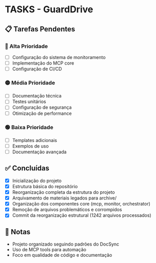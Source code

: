 # TASKS - GuardDrive

## 📋 Tarefas Pendentes

### 🔴 Alta Prioridade
- [ ] Configuração do sistema de monitoramento
- [ ] Implementação do MCP core
- [ ] Configuração de CI/CD

### 🟡 Média Prioridade  
- [ ] Documentação técnica
- [ ] Testes unitários
- [ ] Configuração de segurança
- [ ] Otimização de performance

### 🟢 Baixa Prioridade
- [ ] Templates adicionais
- [ ] Exemplos de uso
- [ ] Documentação avançada

## ✅ Concluídas
- [x] Inicialização do projeto
- [x] Estrutura básica do repositório
- [x] Reorganização completa da estrutura do projeto
- [x] Arquivamento de materiais legados para archive/
- [x] Organização dos componentes core (mcp, monitor, orchestrator)
- [x] Remoção de arquivos problemáticos e corrompidos
- [x] Commit da reorganização estrutural (1242 arquivos processados)

## 📝 Notas
- Projeto organizado seguindo padrões do DocSync
- Uso de MCP tools para automação
- Foco em qualidade de código e documentação

